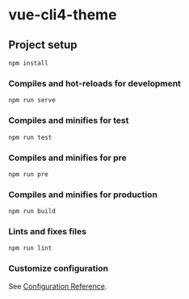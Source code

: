 # vue-cli4-theme

## Project setup
```
npm install
```

### Compiles and hot-reloads for development
```
npm run serve
```

### Compiles and minifies for test
```
npm run test
```

### Compiles and minifies for pre
```
npm run pre
```

### Compiles and minifies for production
```
npm run build
```

### Lints and fixes files
```
npm run lint
```

### Customize configuration
See [Configuration Reference](https://cli.vuejs.org/config/).
